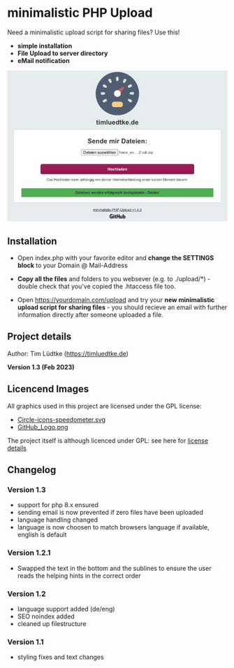 # minimalistic PHP Upload

Need a minimalistic upload script for sharing files? Use this! 

* **simple installation**
* **File Upload to server directory**
* **eMail notification**

![Example Installation](assets/minimalisticPhpUpload.png "Example Installation")

Installation
------------
* Open index.php with your favorite editor and **change the SETTINGS block** to your Domain @ Mail-Address

* **Copy all the files** and folders to you websever (e.g. to ./upload/*) - double check that you've copied the .htaccess file too.

* Open https://yourdomain.com/upload and try your **new minimalistic upload script for sharing files** - you should recieve an email with further information directly after someone uploaded a file.

Project details
-------------
Author: Tim Lüdtke (https://timluedtke.de)

**Version 1.3 (Feb 2023)**

Licencend Images
----
All graphics used in this project are licensed under the GPL license:
* [Circle-icons-speedometer.svg](https://commons.wikimedia.org/wiki/File:Circle-icons-speedometer.svg)
* [GitHub_Logo.png](https://github.com/logos) 

The project itself is although licenced under GPL: see here for [license details](LICENSE)

Changelog
-----------
### Version 1.3
* support for php 8.x ensured
* sending email is now prevented if zero files have been uploaded
* language handling changed
* language is now choosen to match browsers language if available, english is default

### Version 1.2.1
* Swapped the text in the bottom and the sublines to ensure the user reads the helping hints in the correct order

### Version 1.2
* language support added (de/eng) 
* SEO noindex added 
* cleaned up filestructure

### Version 1.1
* styling fixes and text changes